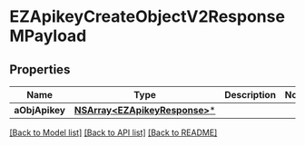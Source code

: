 # EZApikeyCreateObjectV2ResponseMPayload

## Properties
Name | Type | Description | Notes
------------ | ------------- | ------------- | -------------
**aObjApikey** | [**NSArray&lt;EZApikeyResponse&gt;***](EZApikeyResponse.md) |  | 

[[Back to Model list]](../README.md#documentation-for-models) [[Back to API list]](../README.md#documentation-for-api-endpoints) [[Back to README]](../README.md)


